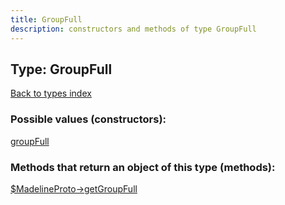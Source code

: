 ```yaml
---
title: GroupFull
description: constructors and methods of type GroupFull
---
```

## Type: GroupFull  
[Back to types index](index.md)



### Possible values (constructors):

[groupFull](../constructors/groupFull.md)  



### Methods that return an object of this type (methods):

[$MadelineProto->getGroupFull](../methods/getGroupFull.md)  



